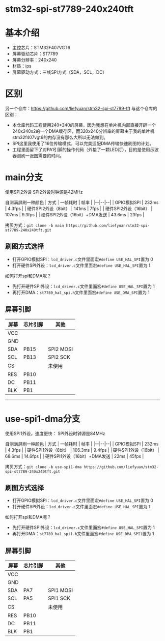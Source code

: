# stm32-spi-st7789-240x240tft

# 基本介绍
- 主控芯片：STM32F407VGT6
- 屏幕驱动芯片：ST7789
- 屏幕分辨率：240x240
- 材质：ips
- 屏幕驱动方式：三线SPI方式（SDA，SCL，DC）

# 区别
另一个仓库：https://github.com/liefyuan/stm32-spi-st7789-tft 与这个仓库的区别：
- 本仓库代码工程使用240*240的屏幕，因为我想在单片机内部直接开辟一个240x240x2的一个DMA缓存区，而320x240分辨率的屏幕由于我的单片机stm32f407vgt6的内存没有那么大所以无法做到。
- SPI这里我使用了16位传输模式，可以完美适配DMA传输快速刷图的计划。
- 工程里面留下了对PA1引脚的操作代码（外接了一颗LED灯），目的是使用示波器测刷一张图需要的时间。


# main分支
使用SPI2外设
SPI2外设时钟源是42MHz

自测满屏刷一种颜色
| 方式 | 一帧耗时 | 帧率 |
|--|--|--|
| GPIO模拟SPI | 232ms | 4.3fps |
| 硬件SPI2外设（8bit） | 141ms | 7fps |
| 硬件SPI2外设（16bit） | 107ms | 9.3fps |
| 硬件SPI2外设（16bit）+DMA发送 | 43.6ms | 23fps |

拷贝方式：`git clone -b main https://github.com/liefyuan/stm32-spi-st7789-240x240tft.git`

## 刷图方式选择
- 打开GPIO模拟SPI：`lcd_driver.c`文件里面宏`#define USE_HAL_SPI`置为 0
- 打开硬件SPI外设：`lcd_driver.c`文件里面宏`#define USE_HAL_SPI`置为 1

如何打开spi和DMA呢？
- 先打开硬件SPI外设：`lcd_driver.c`文件里面宏`#define USE_HAL_SPI`置为 1
- 再打开DMA：`st7789_hal_spi.h`文件里面宏`#define USE_DMA_SPI`置为 1

## 屏幕引脚
| 屏幕 | 芯片引脚 | 其他 |
|--|--|--|
| VCC | | |
| GND | | |
| SDA |PB15 | SPI2 MOSI |
| SCL | PB13 | SPI2 SCK |
| CS | | 未使用|
| RES |PB10 | |
| DC |PB11 | |
| BLK |PB1 | |
-------------------------------------------
# use-spi1-dma分支
使用SPI1外设，速度更快：
SPI外设时钟源是84MHz

自测满屏刷一种颜色
| 方式 | 一帧耗时 | 帧率 |
|--|--|--|
| GPIO模拟SPI | 232ms | 4.3fps |
| 硬件SPI1外设（8bit） | 106.3ms | 9.4fps |
| 硬件SPI1外设（16bit） | 68.6ms | 14.6fps |
| 硬件SPI1外设（16bit）+DMA发送 | 22ms | 45fps |

拷贝方式：`git clone -b use-spi1-dma https://github.com/liefyuan/stm32-spi-st7789-240x240tft.git`

## 刷图方式选择
- 打开GPIO模拟SPI：`lcd_driver.c`文件里面宏`#define USE_HAL_SPI`置为 0
- 打开硬件SPI外设：`lcd_driver.c`文件里面宏`#define USE_HAL_SPI`置为 1

如何打开spi和DMA呢？
- 先打开硬件SPI外设：`lcd_driver.c`文件里面宏`#define USE_HAL_SPI`置为 1
- 再打开DMA：`st7789_hal_spi1.h`文件里面宏`#define USE_DMA_SPI1`置为 1

## 屏幕引脚
| 屏幕 | 芯片引脚 | 其他 |
|--|--|--|
| VCC | | |
| GND | | |
| SDA |PA7 | SPI1 MOSI |
| SCL | PA5 | SPI1 SCK |
| CS | | 未使用|
| RES |PB10 | |
| DC |PB11 | |
| BLK |PB1 | |




